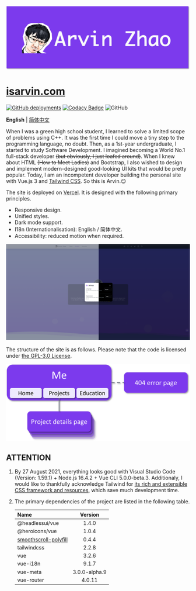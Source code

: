 ![isarvin_banner.png](./img_README/isarvin_banner.png)

# [isarvin.com](https://isarvin.com)

[![GitHub deployments](https://img.shields.io/github/deployments/ArvinZJC/isarvin/production?label=Vercel&logo=vercel)](https://isarvin.com)
[![Codacy Badge](https://app.codacy.com/project/badge/Grade/810eda125dbf4b9d96b81e6c34ec26e6)](https://www.codacy.com/gh/ArvinZJC/isarvin/dashboard?utm_source=github.com&amp;utm_medium=referral&amp;utm_content=ArvinZJC/isarvin&amp;utm_campaign=Badge_Grade)
![GitHub](https://img.shields.io/github/license/ArvinZJC/isarvin)

**English** | [简体中文](./README-zhCN.md)

When I was a green high school student, I learned to solve a limited scope of problems using C++. It was the first time I could move a tiny step to the programming language, no doubt. Then, as a 1st-year undergraduate, I started to study Software Development. I imagined becoming a World No.1 full-stack developer ~~(but obviously, I just loafed around)~~. When I knew about HTML ~~(How to Meet Ladies)~~ and Bootstrap, I also wished to design and implement modern-designed good-looking UI kits that would be pretty popular. Today, I am an incompetent developer building the personal site with Vue.js 3 and [Tailwind CSS](https://tailwindcss.com/). So this is Arvin.😉

The site is deployed on [Vercel](https://vercel.com/home). It is designed with the following primary principles.

- Responsive design.
- Unified styles.
- Dark mode support.
- I18n (Internationalisation): English / 简体中文.
- Accessibility: reduced motion when required.

![isarvin_example.png](./img_README/isarvin_example.png)

The structure of the site is as follows. Please note that the code is licensed under [the GPL-3.0 License](./LICENSE).

![isarvin_structure.png](./img_README/isarvin_structure.png)

## ATTENTION

1. By 27 August 2021, everything looks good with Visual Studio Code (Version: 1.59.1) + Node.js 16.4.2 + Vue CLI 5.0.0-beta.3. Additionaly, I would like to thankfully acknowledge Tailwind for [its rich and extensible CSS framework and resources](https://tailwindcss.com/resources), which save much development time.
2. The primary dependencies of the project are listed in the following table.

    | Name | Version |
    | :-- | :--: |
    | @headlessui/vue | 1.4.0 |
    | @heroicons/vue | 1.0.4 |
    | [smoothscroll-polyfill](https://github.com/iamdustan/smoothscroll) | 0.4.4 |
    | tailwindcss | 2.2.8 |
    | vue | 3.2.6 |
    | vue-i18n | 9.1.7 |
    | vue-meta | 3.0.0-alpha.9 |
    | vue-router | 4.0.11 |
